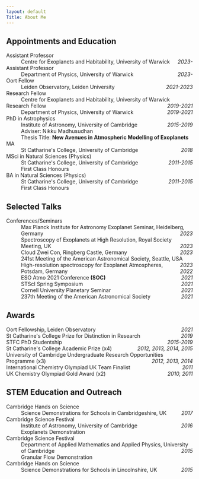 ```yaml
---
layout: default
Title: About Me
---
```


## Appointments and Education

<dl>
  
<dt>Assistant Professor</dt>
  <dd>Centre for Exoplanets and Habitability, University of Warwick    <span style="float:right;"><em> 2023- </em></span>
  </dd>
  
<dt>Assistant Professor</dt>
  <dd>Department of Physics, University of Warwick    <span style="float:right;"><em> 2023- </em></span>
  </dd>
  
<dt>Oort Fellow</dt>
  <dd>Leiden Observatory, Leiden University    <span style="float:right;"><em> 2021-2023 </em></span>
  </dd>
  
<dt>Research Fellow</dt>
  <dd>Centre for Exoplanets and Habitability, University of Warwick    <span style="float:right;"><em> 2019-2021 </em></span>
  </dd>
  
<dt>Research Fellow</dt>
  <dd>Department of Physics, University of Warwick    <span style="float:right;"><em> 2019-2021 </em></span>
  </dd>

<dt>PhD in Astrophysics</dt>
<dd>Institute of Astronomy, University of Cambridge    <span style="float:right;"><em> 2015-2019 </em></span> 
  <br>Adviser: Nikku Madhusudhan   
  <br> Thesis Title: <b>New Avenues in Atmospheric Modelling of Exoplanets</b>
</dd>

<dt>MA</dt>
<dd>St Catharine's College, University of Cambridge    <span style="float:right;"><em> 2018 </em></span> 
</dd>

<dt>MSci in Natural Sciences (Physics)</dt>
<dd>St Catharine's College, University of Cambridge    <span style="float:right;"><em> 2011-2015 </em></span> 
  <br>First Class Honours
</dd>

<dt>BA in Natural Sciences (Physics)</dt>
<dd>St Catharine's College, University of Cambridge    <span style="float:right;"><em> 2011-2015 </em></span> 
  <br>First Class Honours
</dd>
</dl>

<!--
## Additional Research Experience
<dl>
<dt>Masters Project</dt>
<dd>Department of Applied Mathematics and Theoretical Physics, University of Cambridge    <span style="float:right;"><em> 2014-2015 </em></span> 
  <br>Adviser: N. Vriend
</dd>
  
<dt>Bachelors Research Review Project</dt>
<dd>Cavendish Laboratory, University of Cambridge    <span style="float:right;"><em> 2013-2014 </em></span> 
  <br>Adviser: M. Atat&uuml;re
</dd>
  
<dt>Summer Research Project</dt>
<dd>BP Institute, University of Cambridge    <span style="float:right;"><em> 2013-2014 </em></span> 
  <br>Adviser: J. Neufeld
</dd>

<dt>Summer Research Project</dt>
<dd>Centre for Advanced Photonics and Electronics, University of Cambridge    <span style="float:right;"><em> 2012 </em></span> 
  <br>Adviser: S. Morris
</dd>
</dl>
-->

## Selected Talks

<dl>

<dt>Conferences/Seminars </dt>

<dd> Max Planck Institute for Astronomy Exoplanet Seminar, Heidelberg, Germany <span style="float:right;"><em> 2023 </em></span>
</dd>
  
<dd> Spectroscopy of Exoplanets at High Resolution, Royal Society Meeting, UK <span style="float:right;"><em> 2023 </em></span>
</dd>  
  
<dd> Cloud Zwei Con, Ringberg Castle, Germany <span style="float:right;"><em> 2023 </em></span>
</dd>  
  
<dd> 241st Meeting of the American Astronomical Society, Seattle, USA <span style="float:right;"><em> 2023 </em></span>
</dd>
  
<dd> High-resolution spectroscopy for Exoplanet Atmospheres, Potsdam, Germany <span style="float:right;"><em> 2022 </em></span>
</dd>  

<dd> ESO Atmo 2021 Conference <b>(SOC)</b> <span style="float:right;"><em> 2021 </em></span>
</dd>
  
<dd> STScI Spring Symposium <span style="float:right;"><em> 2021 </em></span>
</dd>

  <dd> Cornell University Planetary Seminar <span style="float:right;"><em> 2021 </em></span>
</dd>

<dd> 237th Meeting of the American Astronomical Society <span style="float:right;"><em> 2021 </em></span>
</dd>

## Awards

<dl>
  
<dt>Oort Fellowship, Leiden Observatory<span style="float:right;"><em> 2021 </em></span> </dt>
  
<dt>St Catharine's College Prize for Distinction in Research <span style="float:right;"><em> 2019 </em></span> </dt>

<dt>STFC PhD Studentship <span style="float:right;"><em> 2015-2019 </em></span></dt>
  
<dt>St Catharine's College Academic Prize (x4) <span style="float:right;"><em> 2012, 2013, 2014, 2015 </em></span></dt>

<dt>University of Cambridge Undergraduate Research Opportunities Programme (x3) <span style="float:right;"><em> 2012, 2013, 2014 </em></span></dt>

<dt>International Chemistry Olympiad UK Team Finalist<span style="float:right;"><em> 2011 </em></span></dt>

<dt>UK Chemistry Olympiad Gold Award (x2) <span style="float:right;"><em> 2010, 2011 </em></span></dt>

</dl>

## STEM Education and Outreach

<dl>
  <dt> Cambridge Hands on Science</dt>
  <dd>
    Science Demonstrations for Schools in Cambridgeshire, UK <span style="float:right;"><em> 2017 </em></span>
  </dd>
  
  <dt> Cambridge Science Festival</dt>
  <dd>
    Institute of Astronomy, University of Cambridge <span style="float:right;"><em> 2016 </em></span>
  <br> Exoplanets Demonstration
  </dd>
  
  <dt> Cambridge Science Festival</dt>
  <dd>
    Department of Applied Mathematics and Applied Physics, University of Cambridge <span style="float:right;"><em> 2015 </em></span>
  <br> Granular Flow Demonstration
  </dd>
  
  <dt> Cambridge Hands on Science</dt>
  <dd>
    Science Demonstrations for Schools in Lincolnshire, UK <span style="float:right;"><em> 2015 </em></span>
  </dd>
</dl>

<!--## Computing Experience in C++ and Python

<dl>
<dd>
  Statistical Techniques on large datasets
  <br>
  Data analysis of ground and space telescope data
  <br>
  Computing optical and infrared opacities from spectral line lists
  <br>
  Numerical Radiative Transfer and atmospheric structure modelling
  <br>
  High Performance Computing
  <br>
  GPU Computation
</dd>
</dl>
-->
<!--## Peer Review
<dl>
<dt> Journal Reviewer</dt>
<dd>
  AAS Journals (3 manuscripts)
  <br>
  Monthly Notices of the Royal Astromonical Society (1 manuscript)
</dd>
</dl>
I completed my undergraduate in 2015 at St Catharine's College at the University of Cambridge studying Natural Sciences. I was always fascinated by theoretical physics, as well as mathematics, and how it applies to the world (or worlds!) around us. I was always fascinated by all of my subjects, from quantum mechanics to astrophysical fluid dynamics and relativity. It was especially nice to see similar principles and ideas in very different areas of physics. I then started my PhD in 2015 in exoplanetary atmospheres supervised by Dr Nikku Madhusudhan, which I completed in 2019. Studying exoplanets was ideal for me given its fundamental interdisciplinary nature. I have also been a fan of science fiction, especially those which explore the cosmos and other worlds. Perhaps it is not surprising I ended up studying exoplanets!
As well as research, I am also a big fan of playing and watching cricket. Many a summer afternoon has been spent batting for my local team, though I'm not really good enough to be out there for too long! I also enjoy rowing, and coxed for most of my time during my time in Cambridge.-->
